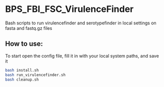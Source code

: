 # BPS_FBI_FSC_VirulenceFinder
Bash scripts to run virulencefinder and serotypefinder in local settings on fasta and fastq.gz files

## How to use:
To start open the config file, fill it in with your local system paths, and save it

```bash
bash install.sh
bash run_virulencefinder.sh
bash cleanup.sh
```
